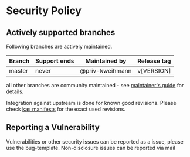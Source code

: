 # Security Policy

## Actively supported branches

Following branches are actively maintained.

| Branch | Support ends | Maintained by   | Release tag |
| ------ | ------------ | --------------- | ----------- |
| master | never        | @priv-kweihmann | v[VERSION]  |

all other branches are community maintained - see [maintainer's guide](docs/maintainer_guide.md) for details.

Integration against upstream is done for known good revisions.
Please check [kas manifests](conf/kas/scatest-qemux86-64.yaml) for the exact used revisions.

## Reporting a Vulnerability

Vulnerabilities or other security issues can be reported as a issue, please use the bug-template.
Non-disclosure issues can be reported via mail
